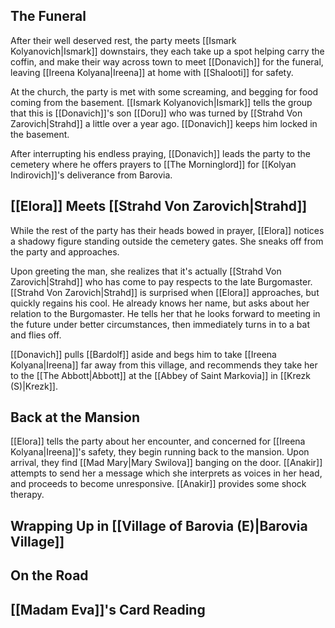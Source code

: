 ## The Funeral
After their well deserved rest, the party meets [[Ismark Kolyanovich|Ismark]] downstairs, they each take up a spot helping carry the coffin, and make their way across town to meet [[Donavich]] for the funeral, leaving [[Ireena Kolyana|Ireena]] at home with [[Shalooti]] for safety.

At the church, the party is met with some screaming, and begging for food coming from the basement. [[Ismark Kolyanovich|Ismark]] tells the group that this is [[Donavich]]'s son [[Doru]] who was turned by [[Strahd Von Zarovich|Strahd]] a little over a year ago. [[Donavich]] keeps him locked in the basement.

After interrupting his endless praying, [[Donavich]] leads the party to the cemetery where he offers prayers to [[The Morninglord]] for [[Kolyan Indirovich]]'s deliverance from Barovia.

## [[Elora]] Meets [[Strahd Von Zarovich|Strahd]]
While the rest of the party has their heads bowed in prayer, [[Elora]] notices a shadowy figure standing outside the cemetery gates. She sneaks off from the party and approaches.

Upon greeting the man, she realizes that it's actually [[Strahd Von Zarovich|Strahd]] who has come to pay respects to the late Burgomaster. [[Strahd Von Zarovich|Strahd]] is surprised when [[Elora]] approaches, but quickly regains his cool. He already knows her name, but asks about her relation to the Burgomaster. He tells her that he looks forward to meeting in the future under better circumstances, then immediately turns in to a bat and flies off.

[[Donavich]] pulls [[Bardolf]] aside and begs him to take [[Ireena Kolyana|Ireena]] far away from this village, and recommends they take her to the [[The Abbott|Abbott]] at the [[Abbey of Saint Markovia]] in [[Krezk (S)|Krezk]].

## Back at the Mansion
[[Elora]] tells the party about her encounter, and concerned for [[Ireena Kolyana|Ireena]]'s safety, they begin running back to the mansion. Upon arrival, they find [[Mad Mary|Mary Swilova]] banging on the door. [[Anakir]] attempts to send her a message which she interprets as voices in her head, and proceeds to become unresponsive. [[Anakir]] provides some shock therapy.

## Wrapping Up in [[Village of Barovia (E)|Barovia Village]]

## On the Road

## [[Madam Eva]]'s Card Reading